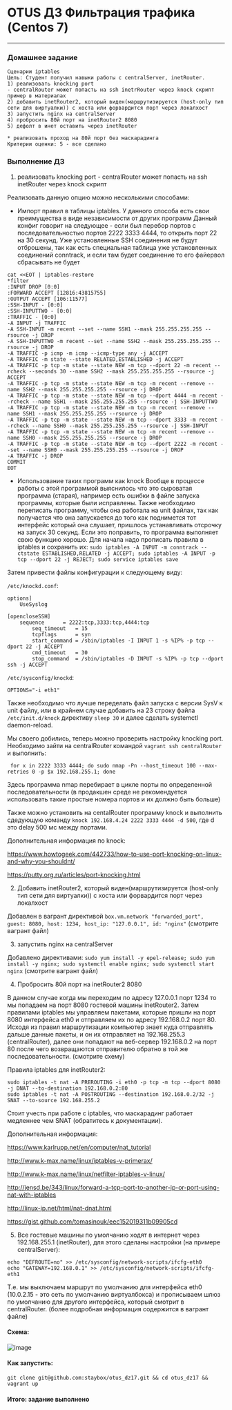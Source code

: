 # OTUS ДЗ Фильтрация трафика (Centos 7)
-----------------------------------------------------------------------
### Домашнее задание
```
Сценарии iptables
Цель: Студент получил навыки работы с centralServer, inetRouter.
1) реализовать knocking port
- centralRouter может попасть на ssh inetrRouter через knock скрипт
пример в материалах
2) добавить inetRouter2, который виден(маршрутизируется (host-only тип сети для виртуалки)) с хоста или форвардится порт через локалхост
3) запустить nginx на centralServer
4) пробросить 80й порт на inetRouter2 8080
5) дефолт в инет оставить через inetRouter

* реализовать проход на 80й порт без маскарадинга
Критерии оценки: 5 - все сделано 
```

### Выполнение ДЗ

1. реализовать knocking port - centralRouter может попасть на ssh inetRouter через knock скрипт

Реализовать данную опцию можно несколькими способами:

- Импорт правил в таблицы iptables. У данного способа есть свои преимущества в виде независимости от других программ
Данный конфиг говорит на следующее - если был перебор портов с последовательностью портов 2222 3333 4444, то открыть порт 22 на 30 секунд. Уже установленные SSH соединения не будут отброшены, так как есть специальная таблица уже установленных соединений conntrack, и если там будет соединение то его файервол сбрасывать не будет 
```
cat <<EOT | iptables-restore
*filter
:INPUT DROP [0:0]
:FORWARD ACCEPT [12816:43815755]
:OUTPUT ACCEPT [106:11577]
:SSH-INPUT - [0:0]
:SSH-INPUTTWO - [0:0]
:TRAFFIC - [0:0]
-A INPUT -j TRAFFIC
-A SSH-INPUT -m recent --set --name SSH1 --mask 255.255.255.255 --rsource -j DROP
-A SSH-INPUTTWO -m recent --set --name SSH2 --mask 255.255.255.255 --rsource -j DROP
-A TRAFFIC -p icmp -m icmp --icmp-type any -j ACCEPT
-A TRAFFIC -m state --state RELATED,ESTABLISHED -j ACCEPT
-A TRAFFIC -p tcp -m state --state NEW -m tcp --dport 22 -m recent --rcheck --seconds 30 --name SSH2 --mask 255.255.255.255 --rsource -j ACCEPT
-A TRAFFIC -p tcp -m state --state NEW -m tcp -m recent --remove --name SSH2 --mask 255.255.255.255 --rsource -j DROP
-A TRAFFIC -p tcp -m state --state NEW -m tcp --dport 4444 -m recent --rcheck --name SSH1 --mask 255.255.255.255 --rsource -j SSH-INPUTTWO
-A TRAFFIC -p tcp -m state --state NEW -m tcp -m recent --remove --name SSH1 --mask 255.255.255.255 --rsource -j DROP
-A TRAFFIC -p tcp -m state --state NEW -m tcp --dport 3333 -m recent --rcheck --name SSH0 --mask 255.255.255.255 --rsource -j SSH-INPUT
-A TRAFFIC -p tcp -m state --state NEW -m tcp -m recent --remove --name SSH0 --mask 255.255.255.255 --rsource -j DROP
-A TRAFFIC -p tcp -m state --state NEW -m tcp --dport 2222 -m recent --set --name SSH0 --mask 255.255.255.255 --rsource -j DROP
-A TRAFFIC -j DROP
COMMIT
EOT
```
- Использование таких программ как knock 
Вообще в процессе работы с этой программой выяснилось что это сыроватая программа (старая), например есть ошибки в файле запуска программы, которые были исправлены. Также необходимо переписать программу, чтобы она работала на unit файлах, так как получается что она запускается до того как поднимется тот интерфейс который она слушает, пришлось устанавливать отсрочку на запуск 30 секунд. Если это поправить, то программа выполняет свою функцию хорошо.
Для начала надо прописать правила в iptables и сохранить их:
```sudo iptables -A INPUT -m conntrack --ctstate ESTABLISHED,RELATED -j ACCEPT; sudo iptables -A INPUT -p tcp --dport 22 -j REJECT; sudo service iptables save```

Затем привести файлы конфигурации к следующему виду:

```/etc/knockd.conf```:

```
options]
	UseSyslog

[opencloseSSH]
	sequence      = 2222:tcp,3333:tcp,4444:tcp
        seq_timeout   = 15
        tcpflags      = syn
        start_command = /sbin/iptables -I INPUT 1 -s %IP% -p tcp --dport 22 -j ACCEPT
        cmd_timeout   = 30
        stop_command  = /sbin/iptables -D INPUT -s %IP% -p tcp --dport ssh -j ACCEPT
```

```/etc/sysconfig/knockd```:

```
OPTIONS="-i eth1"
```

Также необходимо что лучше переделать файл запуска с версии SysV к unit файлу, или в крайнем случае добавить на 23 строку файла ```/etc/init.d/knock``` директиву ```sleep 30``` и далее сделать systemctl daemon-reload. 

Мы своего добились, теперь можно проверить настройку knocking port. Необходимо зайти на centralRouter командой ```vagrant ssh centralRouter``` и выполнить:
```
 for x in 2222 3333 4444; do sudo nmap -Pn --host_timeout 100 --max-retries 0 -p $x 192.168.255.1; done
```
Здесь программа nmap перебирает в цикле порты по определенной последовательности (в продакшен среде не рекомендуется использовать такие простые номера портов и их должно быть больше)

Также можно установить на centalRouter программу knock и выполнить сдедующую команду ```knock 192.168.4.24 2222 3333 4444 -d 500```, где d это delay 500 мс между портами.

Дополнительная информация по knock: 

https://www.howtogeek.com/442733/how-to-use-port-knocking-on-linux-and-why-you-shouldnt/

https://putty.org.ru/articles/port-knocking.html


2. Добавить inetRouter2, который виден(маршрутизируется (host-only тип сети для виртуалки)) с хоста или форвардится порт через локалхост

Добавлен в вагрант директивой ```box.vm.network "forwarded_port", guest: 8080, host: 1234, host_ip: "127.0.0.1", id: "nginx"``` (смотрите вагрант файл)

3. запустить nginx на centralServer 

Добавлено директивами: ```sudo yum install -y epel-release; sudo yum install -y nginx; sudo systemctl enable nginx; sudo systemctl start nginx``` (смотрите вагрант файл)

4. Пробросить 80й порт на inetRouter2 8080

В данном случае когда мы переходим по адресу 127.0.0.1 порт 1234 то мы попадаем на порт 8080 гостевой машины inetRouter2.
Затем правилами iptables мы управляем пакетами, которые пришли на порт 8080 интерфейса eth0 и отправляем их по адресу 192.168.0.2 порт 80. Исходя из правил маршрутизации компьютер знает куда отправлять дальше данные пакеты, и он их отправляет на 192.168.255.3 (centralRouter), далее они попадают на веб-сервер 192.168.0.2 на порт 80 после чего возвращаются отправителю обратно в той же последовательности. (смотрите схему)

Правила iptables для inetRouter2:
```
sudo iptables -t nat -A PREROUTING -i eth0 -p tcp -m tcp --dport 8080 -j DNAT --to-destination 192.168.0.2:80
sudo iptables -t nat -A POSTROUTING --destination 192.168.0.2/32 -j SNAT --to-source 192.168.255.2
```

Стоит учесть при работе с iptables, что маскарадинг работает медленнее чем SNAT (обратитесь к документации).


Дополнительная информация:

https://www.karlrupp.net/en/computer/nat_tutorial

http://www.k-max.name/linux/iptables-v-primerax/

http://www.k-max.name/linux/netfilter-iptables-v-linux/

http://jensd.be/343/linux/forward-a-tcp-port-to-another-ip-or-port-using-nat-with-iptables

http://linux-ip.net/html/nat-dnat.html

https://gist.github.com/tomasinouk/eec152019311b09905cd



5. Все гостевые машины по умолчанию ходят в интернет через 192.168.255.1 (inetRouter), для этого сделаны настройки (на примере centralServer):
```
echo "DEFROUTE=no" >> /etc/sysconfig/network-scripts/ifcfg-eth0 
echo "GATEWAY=192.168.0.1" >> /etc/sysconfig/network-scripts/ifcfg-eth1
```
Т.е. мы выключаем маршрут по умолчанию для интерфейса eth0 (10.0.2.15 - это сеть по умолчанию виртуалбокса) и прописываем шлюз по умолчанию для другого интерфейса, который смотрит в centralRouter. (более подробная информация содержится в вагрант файле)

#### Схема:

![image](https://raw.githubusercontent.com/staybox/otus_dz17/master/screenshots/filtration.png)

#### Как запустить:

```git clone git@github.com:staybox/otus_dz17.git && cd otus_dz17 && vagrant up```


#### Итого: задание выполнено